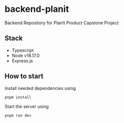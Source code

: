 # backend-planit
Backend Repository for Plan!t Product Capstone Project

## Stack 
- Typescript
- Node v18.17.0
- Express.js

## How to start
Install needed dependencies using

```
pnpm install
```

Start the server using 
```
pnpm run dev
```
